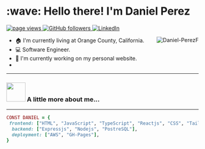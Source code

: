 <h1 align="left" id="macropower-title">:wave: Hello there! I'm Daniel Perez</h1>
<p align="left">
  <a href="https://github.com/Daniel-PerezF">
    <img src="https://komarev.com/ghpvc/?username=Daniel-PerezF" alt="page views">
  </a>
  <a href="https://github.com/Daniel-PerezF?tab=followers">
    <img alt="GitHub followers" src="https://img.shields.io/github/followers/Daniel-PerezF?color=green&logo=github">
  </a>
  <a href="https://linkedin.com/in/daniel-f-perez">
    <img src="https://img.shields.io/badge/LinkedIn-%230077B5.svg?logo=linkedin&logoColor=white" alt="LinkedIn">
  </a>
</p>

<a href="#daniel-perezf-title">
  <img src="https://github-readme-streak-stats.herokuapp.com/?user=daniel-perezf&theme=slateorange&hide_border=true" alt="Daniel-PerezF" align="right" />
</a>

- :house: I'm currently living at Orange County, California.
- :computer: Software Engineer.
- :dart: I'm currently working on my personal website.
- 
---

### <img src="https://media.giphy.com/media/WUrud1ZSpw8wqK4NN3/giphy.gif" width="50"> A little more about me...







---
```ruby
CONST DANIEL = {
 frontend: ["HTML", "JavaScript", "TypeScript", "Reactjs", "CSS", "Tailwind"],
  backend: ["Expressjs", "Nodejs", "PostreSQL"],
  deployment: ["AWS", "GH-Pages"],
}
```
